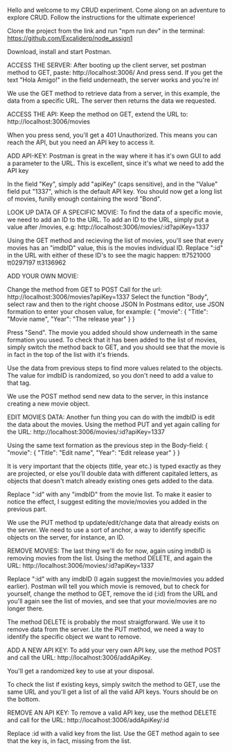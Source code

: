 Hello and welcome to my CRUD experiment. Come along on an adventure to explore CRUD.
Follow the instructions for the ultimate experience!

Clone the project from the link and run "npm run dev" in the terminal:
https://github.com/Excaliderp/node_assign1

Download, install and start Postman.

ACCESS THE SERVER:
  After booting up the client server, set postman method to GET, paste: 
  http://localhost:3006/
  And press send. If you get the text "Hola Amigo!" in the field underneath, the server works and you're in!

  We use the GET method to retrieve data from a server, in this example, the data from a specific URL. 
  The server then returns the data we requested.

ACCESS THE API:
  Keep the method on GET, extend the URL to: 
  http://localhost:3006/movies

  When you press send, you'll get a 401 Unauthorized. This means you can reach the API, but you need an API key to access it.

ADD API-KEY:
  Postman is great in the way where it has it's own GUI to add a parameter to the URL. This is excellent, since it's what we need to add the API key

  In the field "Key", simply add "apiKey" (caps sensitive), and in the "Value" field put "1337", which is the default API key. You should now get a long list of movies, funilly enough containing the word "Bond". 

LOOK UP DATA OF A SPECIFIC MOVIE:
  To find the data of a specific movie, we need to add an ID to the URL. 
  To add an ID to the URL, simply put a value after /movies, e.g: 
  http://localhost:3006/movies/:id?apiKey=1337

  Using the GET method and recieving the list of movies, you'll see that every movies has an "imdbID" value, this is the movies individual ID. 
  Replace ":id" in the URL with either of these ID's to see the magic happen: 
    tt7521000
    tt0297197
    tt3136962

ADD YOUR OWN MOVIE:

  Change the method from GET to POST
  Call for the url: http://localhost:3006/movies?apiKey=1337
  Select the function "Body", select raw and then to the right choose JSON
  In Postmans editor, use JSON formation to enter your chosen value, for example:
   {
      "movie": {
        "Title": "Movie name",
        "Year": "The release year"
      }
    }

  Press "Send". The movie you added should show underneath in the same formation you used. To check that it has been added to the list of movies, simply switch the method back to GET, and you should see that the movie is in fact in the top of the list with it's friends. 

  Use the data from previous steps to find more values related to the objects.
  The value for imdbID is randomized, so you don't need to add a value to that tag.

  We use the POST method send new data to the server, in this instance creating a new movie object.

EDIT MOVIES DATA:
  Another fun thing you can do with the imdbID is edit the data  about the movies. 
  Using the method PUT and yet again calling for the URL:
  http://localhost:3006/movies/:id?apiKey=1337

  Using the same text formation as the previous step in the Body-field:
     {
      "movie": {
        "Title": "Edit name",
        "Year": "Edit release year"
      }
    }

  It is very important that the objects (title, year etc.) is typed exactly as they are projected, or else you'll double data with different capitaled letters, as objects that doesn't match already existing ones gets added to the data.

  Replace ":id" with any "imdbID" from the movie list. To make it easier to notice the effect, I suggest editing the movie/movies you added in the previous part.

  We use the PUT method tp update/edit/change data that already exists on the server. We need to use a sort of anchor, a way to identify specific objects on the server, for instance, an ID.

REMOVE MOVIES:
  The last thing we'll do for now, again using imdbID is removing movies from the list.
  Using the method DELETE, and again the URL:
  http://localhost:3006/movies/:id?apiKey=1337

  Replace ":id" with any imdbID (I again suggest the movie/movies you added earlier). 
  Postman will tell you which movie is removed, but to check for yourself, change the method to GET, remove the id (:id) from the URL and you'll again see the list of movies, and see that your movie/movies are no longer there.
  
  The method DELETE is probably the most straigtforward. We use it to remove data from the server. Lite the PUT method, we need a way to identify the specific object we want to remove. 

ADD A NEW API KEY:
  To add your very own API key, use the method POST and call the URL:
  http://localhost:3006/addApiKey.

  You'll get a randomized key to use at your disposal.

  To check the list if existing keys, simply switch the method to GET, use the same URL and you'll get a list of all the valid API keys. Yours should be on the bottom.

REMOVE AN API KEY:
  To remove a valid API key, use the method DELETE and call for the URL:
  http://localhost:3006/addApiKey/:id

  Replace :id with a valid key from the list. Use the GET method again to see that the key is, in fact, missing from the list. 